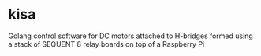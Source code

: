 # kisa
Golang control software for DC motors attached to H-bridges formed using a stack of SEQUENT 8 relay boards on top of a Raspberry Pi
